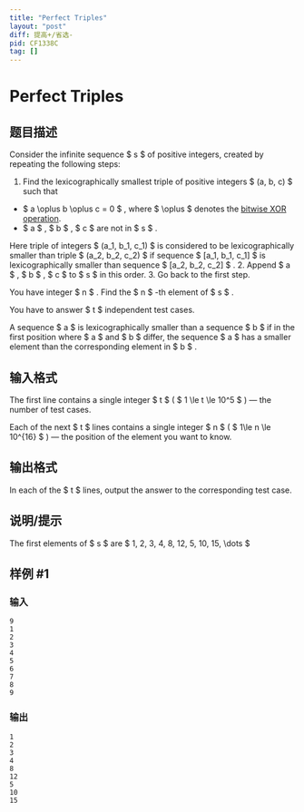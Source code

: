 ```yaml
---
title: "Perfect Triples"
layout: "post"
diff: 提高+/省选-
pid: CF1338C
tag: []
---
```


# Perfect Triples

## 题目描述

Consider the infinite sequence $ s $ of positive integers, created by repeating the following steps:

1. Find the lexicographically smallest triple of positive integers $ (a, b, c) $ such that 
  - $ a \oplus b \oplus c = 0 $ , where $ \oplus $ denotes the [bitwise XOR operation](https://en.wikipedia.org/wiki/Bitwise_operation#XOR).
  - $ a $ , $ b $ , $ c $ are not in $ s $ .
  
   Here triple of integers $ (a_1, b_1, c_1) $ is considered to be lexicographically smaller than triple $ (a_2, b_2, c_2) $ if sequence $ [a_1, b_1, c_1] $ is lexicographically smaller than sequence $ [a_2, b_2, c_2] $ .
2. Append $ a $ , $ b $ , $ c $ to $ s $ in this order.
3. Go back to the first step.

You have integer $ n $ . Find the $ n $ -th element of $ s $ .

You have to answer $ t $ independent test cases.

A sequence $ a $ is lexicographically smaller than a sequence $ b $ if in the first position where $ a $ and $ b $ differ, the sequence $ a $ has a smaller element than the corresponding element in $ b $ .

## 输入格式

The first line contains a single integer $ t $ ( $ 1 \le t \le 10^5 $ ) — the number of test cases.

Each of the next $ t $ lines contains a single integer $ n $ ( $ 1\le n \le 10^{16} $ ) — the position of the element you want to know.

## 输出格式

In each of the $ t $ lines, output the answer to the corresponding test case.

## 说明/提示

The first elements of $ s $ are $ 1, 2, 3, 4, 8, 12, 5, 10, 15, \dots  $

## 样例 #1

### 输入

```
9
1
2
3
4
5
6
7
8
9
```

### 输出

```
1
2
3
4
8
12
5
10
15
```

